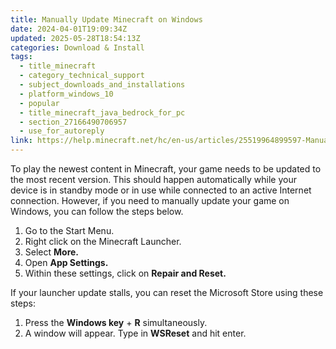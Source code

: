 ```yaml
---
title: Manually Update Minecraft on Windows
date: 2024-04-01T19:09:34Z
updated: 2025-05-28T18:54:13Z
categories: Download & Install
tags:
  - title_minecraft
  - category_technical_support
  - subject_downloads_and_installations
  - platform_windows_10
  - popular
  - title_minecraft_java_bedrock_for_pc
  - section_27166490706957
  - use_for_autoreply
link: https://help.minecraft.net/hc/en-us/articles/25519964899597-Manually-Update-Minecraft-on-Windows
---
```


To play the newest content in Minecraft, your game needs to be updated to the most recent version. This should happen automatically while your device is in standby mode or in use while connected to an active Internet connection. However, if you need to manually update your game on Windows, you can follow the steps below.

1.  Go to the Start Menu.
2.  Right click on the Minecraft Launcher.
3.  Select **More.**
4.  Open **App Settings.**
5.  Within these settings, click on **Repair and Reset.**

If your launcher update stalls, you can reset the Microsoft Store using these steps:

1.  Press the **Windows key** + **R** simultaneously.
2.  A window will appear. Type in **WSReset** and hit enter.
